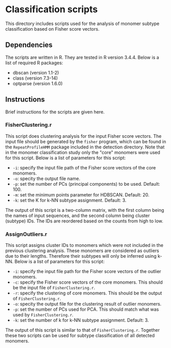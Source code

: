# Classification scripts
This directory includes scripts used for the analysis of monomer subtype
classification based on Fisher score vectors.

## Dependencies
The scripts are written in R. They are tested in R version 3.4.4.
Below is a list of required R packages:
  * dbscan (version 1.1-2)
  * class (version 7.3-14)
  * optparse (version 1.6.0)

## Instructions
Brief instructions for the scripts are given here.

### FisherClustering.r
This script does clustering analysis for the input Fisher score vectors.
The input file should be generated by the `fisher` program, which can
be found in the `RepeatProfileHMM` package included in the detection
directory. Note that in the monomer classification study only the "core"
monomers were used for this script.
Below is a list of parameters for this script:
  * `-i`: specify the input file path of the Fisher score vectors of the core
    monomers.
  * `-o`: specity the output file name.
  * `-p`: set the number of PCs (principal components) to be used. Default: 100.
  * `-m`: set the minimum points parameter for HDBSCAN. Default: 20.
  * `-k`: set the K for k-NN subtype assignment. Default: 3.

The output of this script is a two-column matrix, with the first column
being the names of input sequences, and the second column being cluster
(subtype) IDs. The IDs are reordered based on the counts from high to low.

### AssignOutliers.r
This script assigns cluster IDs to monomers which were not included in the
previous clustering analysis. These monomers are considered as outliers due
to their lengths. Therefore their subtypes will only be inferred using k-NN.
Below is a list of parameters for this script:
  * `-i`: specify the input file path for the Fisher score vectors of the
    outlier monomers.
  * `-c`: specify the Fisher score vectors of the core monomers. This should be
    the input file of `FisherClustering.r`.
  * `-r`: specify the clustering of core monomers. This should be the output
    of `FisherClustering.r`.
  * `-o`: specity the output file for the clustering result of outlier monomers.
  * `-p`: set the number of PCs used for PCA. This should match what was used
    by `FisherClustering.r`.
  * `-k`: set the number of k for k-NN subtype assignment. Default: 3.

The output of this script is similar to that of `FisherClustering.r`. Together
these two scripts can be used for subtype classification of all detected
monomers.
